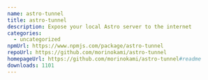```yaml
---
name: astro-tunnel
title: astro-tunnel
description: Expose your local Astro server to the internet
categories:
  - uncategorized
npmUrl: https://www.npmjs.com/package/astro-tunnel
repoUrl: https://github.com/morinokami/astro-tunnel
homepageUrl: https://github.com/morinokami/astro-tunnel#readme
downloads: 1101
---
```

